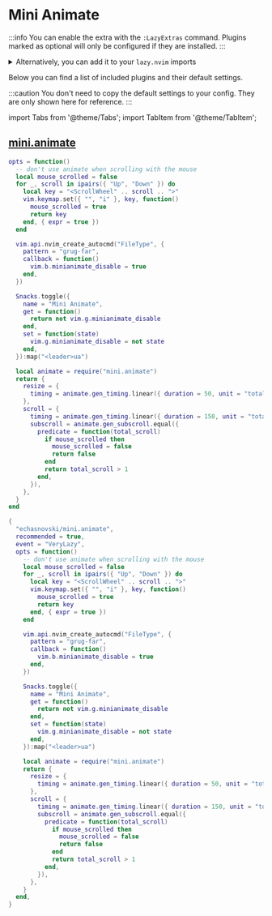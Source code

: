# Mini Animate

<!-- plugins:start -->

:::info
You can enable the extra with the `:LazyExtras` command.
Plugins marked as optional will only be configured if they are installed.
:::

<details>
<summary>Alternatively, you can add it to your <code>lazy.nvim</code> imports</summary>

```lua title="lua/config/lazy.lua" {4}
require("lazy").setup({
  spec = {
    { "LazyVim/LazyVim", import = "lazyvim.plugins" },
    { import = "lazyvim.plugins.extras.ui.mini-animate" },
    { import = "plugins" },
  },
})
```

</details>

Below you can find a list of included plugins and their default settings.

:::caution
You don't need to copy the default settings to your config.
They are only shown here for reference.
:::

import Tabs from '@theme/Tabs';
import TabItem from '@theme/TabItem';

## [mini.animate](https://github.com/echasnovski/mini.animate)

<Tabs>

<TabItem value="opts" label="Options">

```lua
opts = function()
  -- don't use animate when scrolling with the mouse
  local mouse_scrolled = false
  for _, scroll in ipairs({ "Up", "Down" }) do
    local key = "<ScrollWheel" .. scroll .. ">"
    vim.keymap.set({ "", "i" }, key, function()
      mouse_scrolled = true
      return key
    end, { expr = true })
  end

  vim.api.nvim_create_autocmd("FileType", {
    pattern = "grug-far",
    callback = function()
      vim.b.minianimate_disable = true
    end,
  })

  Snacks.toggle({
    name = "Mini Animate",
    get = function()
      return not vim.g.minianimate_disable
    end,
    set = function(state)
      vim.g.minianimate_disable = not state
    end,
  }):map("<leader>ua")

  local animate = require("mini.animate")
  return {
    resize = {
      timing = animate.gen_timing.linear({ duration = 50, unit = "total" }),
    },
    scroll = {
      timing = animate.gen_timing.linear({ duration = 150, unit = "total" }),
      subscroll = animate.gen_subscroll.equal({
        predicate = function(total_scroll)
          if mouse_scrolled then
            mouse_scrolled = false
            return false
          end
          return total_scroll > 1
        end,
      }),
    },
  }
end
```

</TabItem>


<TabItem value="code" label="Full Spec">

```lua
{
  "echasnovski/mini.animate",
  recommended = true,
  event = "VeryLazy",
  opts = function()
    -- don't use animate when scrolling with the mouse
    local mouse_scrolled = false
    for _, scroll in ipairs({ "Up", "Down" }) do
      local key = "<ScrollWheel" .. scroll .. ">"
      vim.keymap.set({ "", "i" }, key, function()
        mouse_scrolled = true
        return key
      end, { expr = true })
    end

    vim.api.nvim_create_autocmd("FileType", {
      pattern = "grug-far",
      callback = function()
        vim.b.minianimate_disable = true
      end,
    })

    Snacks.toggle({
      name = "Mini Animate",
      get = function()
        return not vim.g.minianimate_disable
      end,
      set = function(state)
        vim.g.minianimate_disable = not state
      end,
    }):map("<leader>ua")

    local animate = require("mini.animate")
    return {
      resize = {
        timing = animate.gen_timing.linear({ duration = 50, unit = "total" }),
      },
      scroll = {
        timing = animate.gen_timing.linear({ duration = 150, unit = "total" }),
        subscroll = animate.gen_subscroll.equal({
          predicate = function(total_scroll)
            if mouse_scrolled then
              mouse_scrolled = false
              return false
            end
            return total_scroll > 1
          end,
        }),
      },
    }
  end,
}
```

</TabItem>

</Tabs>

<!-- plugins:end -->

